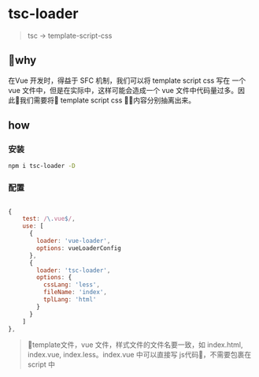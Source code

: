 # tsc-loader

> tsc -> template-script-css 

## why
在Vue 开发时，得益于 SFC 机制，我们可以将 template script css 写在 一个 vue 文件中，但是在实际中，这样可能会造成一个 vue 文件中代码量过多。因此我们需要将 template script css 内容分别抽离出来。

## how

### 安装

```bash
npm i tsc-loader -D
```

### 配置

```javascript

{
    test: /\.vue$/,
    use: [
      {
        loader: 'vue-loader',
        options: vueLoaderConfig
      },
      {
        loader: 'tsc-loader',
        options: {
          cssLang: 'less',
          fileName: 'index',
          tplLang: 'html'
        }
      }
    ]
},
```

> template文件，vue 文件，样式文件的文件名要一致，如 index.html, index.vue, index.less。index.vue 中可以直接写 js代码，不需要包裹在 script 中